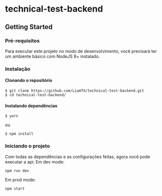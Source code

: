 # technical-test-backend

## Getting Started
### Pré-requisitos
Para executar este projeto no modo de desenvolvimento, você precisará ter um ambiente básico com NodeJS 8+ instalado.

### Instalação
#### Clonando o repositório
```
$ git clone https://github.com/LiamTX/technical-test-backend.git
$ cd technical-test-backend/
```

#### Instalando dependências
```
$ yarn
```

ou

```
$ npm install
```

### Iniciando o projeto
Com todas as dependências e as configurações feitas, agora você pode executar a api:
Em dev mode:
```
npm run dev
```
Em prod mode:
```
npm start
```

